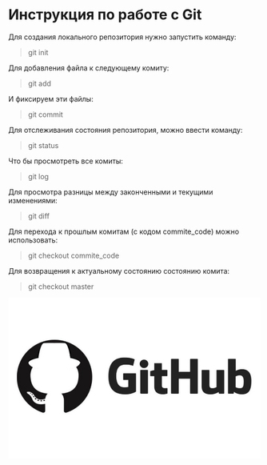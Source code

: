 # Инструкция по работе с Git
Для создания локального репозитория нужно запустить команду:
> git init

Для добавления файла к следующему комиту:
> git add

И фиксируем эти файлы:
> git commit

Для отслеживания состояния репозитория, можно ввести команду:
> git status

Что бы просмотреть все комиты:
> git log

Для просмотра разницы между законченными и текущими изменениями:
> git diff

Для перехода к прошлым комитам (с кодом commite_code) можно использовать:

> git checkout commite_code

Для возвращения к актуальному состоянию состоянию комита:

> git checkout master

![GitHub](0_Fz2VWlH1Vi6FFCsx.jpg)